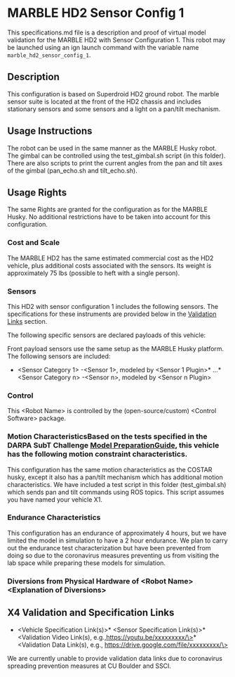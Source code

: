 <!---This is a Markdown description of a robot model submitted for inclusion in the DARPA Subterranean Challenge Technology Repository -->

# MARBLE HD2 Sensor Config 1
This specifications.md file is a description and proof of virtual model validation for the MARBLE HD2 with Sensor Configuration 1. This robot may be launched using an ign launch command with the variable name `marble_hd2_sensor_config_1`.

## Description
This configuration is based on Superdroid HD2 ground robot. The marble sensor suite is located at the front of the HD2 chassis and includes stationary sensors and some sensors and a light on a pan/tilt mechanism.  

## Usage Instructions
The robot can be used in the same manner as the MARBLE Husky robot.  The gimbal can be controlled using the test_gimbal.sh script (in this folder).  There are also scripts to print the current angles from the pan and tilt axes of the gimbal (pan_echo.sh and tilt_echo.sh).  

## Usage Rights
The same Rights are granted for the configuration as for the MARBLE Husky. No additional restrictions have to be taken into account for this configuration.

### Cost and Scale
The MARBLE HD2 has the same estimated commercial cost as the HD2 vehicle, plus additional costs associated with the sensors. Its weight is approximately 75 lbs (possible to heft with a single person). 

### Sensors
This HD2 with sensor configuration 1 includes the following sensors. The specifications for these instruments are provided below in the [Validation Links](#validation_links) section.

The following specific sensors are declared payloads of this vehicle:

Front payload sensors use the same setup as the MARBLE Husky platform.  The following sensors are included:

* \<Sensor Category 1\> -\<Sensor 1\>, modeled by \<Sensor 1 Plugin\>* ...* \<Sensor Category n\> -\<Sensor n\>, modeled by \<Sensor n Plugin\>

### Control
This \<Robot Name\> is controlled by the (open-source/custom) \<Control Software\> package.

### Motion CharacteristicsBased on the tests specified in the DARPA SubT Challenge [Model PreparationGuide](https://subtchallenge.com/\<fix_me\>), this vehicle has the following motion constraint characteristics. 

This configuration has the same motion characteristics as the COSTAR husky, except it also has a pan/tilt mechanism which has additional motion characteristics.  We have included a test script in this folder (test_gimbal.sh) which sends pan and tilt commands using ROS topics.  This script assumes you have named your vehicle X1.  

### Endurance Characteristics
This configuration has an endurance of approximately 4 hours, but we have limited the model in simulation to have a 2 hour endurance.  We plan to carry out the endurance test characterization but have been prevented from doing so due to the coronavirus measures preventing us from visiting the lab space while preparing these models for simulation.  

### Diversions from Physical Hardware of \<Robot Name\> <Explanation of Diversions\>

## <a name="validation_links"></a>X4 Validation and Specification Links
* \<Vehicle Specification Link(s)\>* \<Sensor Specification Link(s)\>* \<Validation Video Link(s), e.g.,https://youtu.be/xxxxxxxxx/\>* \<Validation Data Link(s), e.g., https://drive.google.com/file/xxxxxxxxx/\>

We are currently unable to provide validation data links due to coronavirus spreading prevention measures at CU Boulder and SSCI.  
